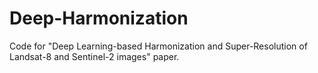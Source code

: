 # Deep-Harmonization
Code for "Deep Learning-based Harmonization and Super-Resolution of Landsat-8 and Sentinel-2 images" paper.
